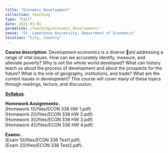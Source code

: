 ```yaml
---
title: "Economic Development"
collection: teaching
type: "Fall"
date: 2021-01-01
permalink: /teaching/economic_development/
venue: "St. Lawerence University, Department of Economics"
location: "City, Country"
---
```



**Course description**: Development economics is a diverse eld addressing a range of vital issues. How can we accurately identify,
measure, and alleviate poverty? Why is not the whole world developed? What can history teach us about the
process of development and about the prospects for the future? What is the role of geography, institutions,
and trade? What are the current issues in development? This course will cover many of these topics through
readings, lecture, and discussion.


[**Syllabus**](https://github.com/amirtayebi/amirtayebi.github.io/blob/master/files/ECON336_Syllabus.pdf).   


**Homework Assignments:**.   
[Homework 1](/files/ECON 336 HW 1.pdf)   
[Homework 2](/files/ECON 336 HW 2.pdf)   
[Homework 3](/files/ECON 336 HW 3.pdf)   
[Homework 4](/files/ECON 336 HW 4.pdf)    

**Exams:**.   
[Exam 1](/files/ECON 336 Test1.pdf).  
[Exam 2](/files/ECON 336 Test2.pdf).  
